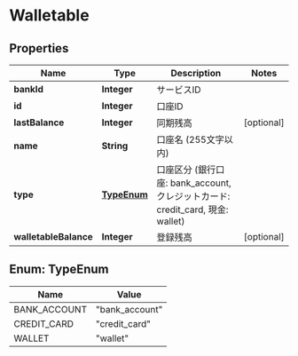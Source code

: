 

# Walletable


## Properties

Name | Type | Description | Notes
------------ | ------------- | ------------- | -------------
**bankId** | **Integer** | サービスID | 
**id** | **Integer** | 口座ID | 
**lastBalance** | **Integer** | 同期残高 |  [optional]
**name** | **String** | 口座名 (255文字以内) | 
**type** | [**TypeEnum**](#TypeEnum) | 口座区分 (銀行口座: bank_account, クレジットカード: credit_card, 現金: wallet) | 
**walletableBalance** | **Integer** | 登録残高 |  [optional]



## Enum: TypeEnum

Name | Value
---- | -----
BANK_ACCOUNT | &quot;bank_account&quot;
CREDIT_CARD | &quot;credit_card&quot;
WALLET | &quot;wallet&quot;



